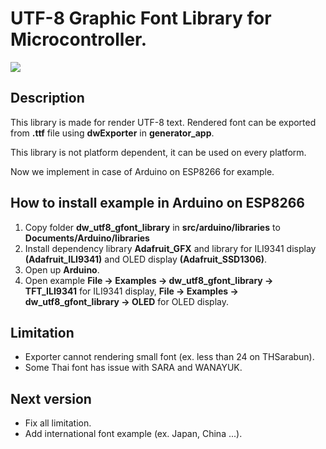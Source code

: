 # UTF-8 Graphic Font Library for Microcontroller.
<img src="http://128.199.176.236/dw_utf8_gfont_library/images/banner.jpg"></img>

## Description
This library is made for render UTF-8 text. Rendered font can be exported from **.ttf** file using **dwExporter** in **generator_app**. 

This library is not platform dependent, it can be used on every platform.

Now we implement in case of Arduino on ESP8266 for example.

## How to install example in Arduino on ESP8266
1. Copy folder **dw_utf8_gfont_library** in **src/arduino/libraries** to **Documents/Arduino/libraries**
2. Install dependency library **Adafruit_GFX** and library for ILI9341 display **(Adafruit_ILI9341)** and OLED display **(Adafruit_SSD1306)**.
3. Open up **Arduino**.
4. Open example **File -> Examples -> dw_utf8_gfont_library -> TFT_ILI9341** for ILI9341 display, **File -> Examples -> dw_utf8_gfont_library -> OLED** for OLED display.

## Limitation
- Exporter cannot rendering small font (ex. less than 24 on THSarabun).
- Some Thai font has issue with SARA and WANAYUK.

## Next version
- Fix all limitation.
- Add international font example (ex. Japan, China ...).